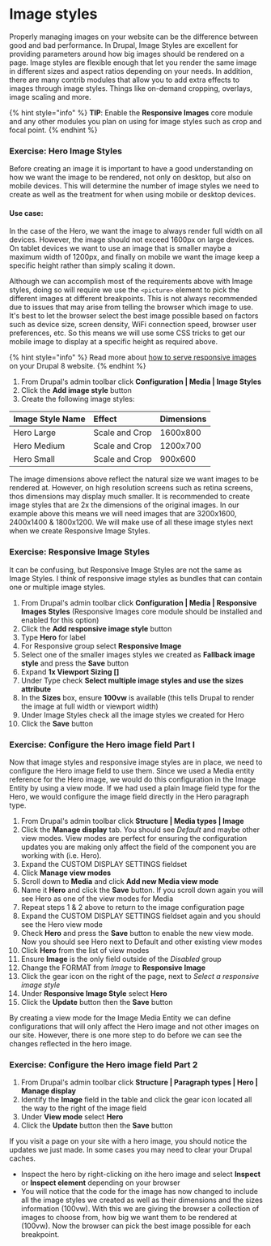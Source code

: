# Image styles

Properly managing images on your website can be the difference between good and bad performance.  In Drupal, Image Styles are excellent for providing parameters around how big images should be rendered on a page.  Image styles are flexible enough that let you render the same image in different sizes and aspect ratios depending on your needs.  In addition, there are many contrib modules that allow you to add extra effects to images through image styles.  Things like on-demand cropping, overlays, image scaling and more.

{% hint style="info" %}
**TIP**: Enable the **Responsive Images** core module and any other modules you plan on using for image styles such as crop and focal point.
{% endhint %}

### Exercise:  Hero Image Styles

Before creating an image it is important to have a good understanding on how we want the image to be rendered, not only on desktop, but also on mobile devices.  This will determine the number of image styles we need to create as well as the treatment for when using mobile or desktop devices.

#### Use case:

In the case of the Hero, we want the image to always render full width on all devices.  However, the image should not exceed 1600px on large devices.  On tablet devices we want to use an image that is smaller maybe a maximum width of 1200px, and finally on mobile we want the image keep a specific height rather than simply scaling it down.

Although we can accomplish most of the requirements above with Image styles, doing so will require we use the `<picture>` element to pick the different images at different breakpoints.  This is not always recommended due to issues that may arise from telling the browser which image to use.  It's best to let the browser select the best image possible based on factors such as device size, screen density, WiFi connection speed, browser user preferences, etc.  So this means we will use some CSS tricks to get our mobile image to display at a specific height as required above.

{% hint style="info" %}
Read more about [how to serve responsive images ](https://www.mediacurrent.com/blog/responsive-images-d8/)on your Drupal 8 website.
{% endhint %}

1. From Drupal's admin toolbar click **Configuration \| Media \| Image Styles**
2. Click the **Add image style** button
3. Create the following image styles:

| Image Style Name | Effect | Dimensions |
| :--- | :--- | :--- |
| Hero Large | Scale and Crop | 1600x800 |
| Hero Medium | Scale and Crop | 1200x700 |
| Hero Small | Scale and Crop | 900x600 |

The image dimensions above reflect the natural size we want images to be rendered at.  However, on high resolution screens such as retina screens, thos dimensions may display much smaller.  It is recommended to create image styles that are 2x the dimensions of the original images.  In our example above this means we will need images that are 3200x1600, 2400x1400 & 1800x1200.  We will make use of all these image styles next when we create Responsive Image Styles.

### Exercise: Responsive Image Styles

It can be confusing, but Responsive Image Styles are not the same as Image Styles.  I think of responsive image styles as bundles that can contain one or multiple image styles.

1. From Drupal's admin toolbar click **Configuration \| Media \| Responsive Images Styles** \(Responsive Images core module should be installed and enabled for this option\)
2. Click the **Add responsive image style** button
3. Type **Hero** for label
4. For Responsive group select **Responsive Image**
5. Select one of the smaller images styles we created as **Fallback image style** and press the **Save** button
6. Expand **1x Viewport Sizing \[\]**
7. Under Type check **Select multiple image styles and use the sizes attribute**
8. In the **Sizes** box, ensure **100vw** is available \(this tells Drupal to render the image at full width or viewport width\)
9. Under Image Styles check all the image styles we created for Hero
10. Click the **Save** button

### Exercise: Configure the Hero image field Part I

Now that image styles and responsive image styles are in place, we need to configure the Hero image field to use them.  Since we used a Media entity reference for the Hero image, we would do this configuration in the Image Entity by using a view mode. If we had used a plain Image field type for the Hero, we would configure the image field directly in the Hero paragraph type.

1. From Drupal's admin toolbar click **Structure \| Media types \| Image**
2. Click the **Manage display** tab.  You should see _Default_ and maybe other view modes.  View modes are perfect for ensuring the configuration updates you are making only affect the field of the component you are working with \(i.e. Hero\).
3. Expand the CUSTOM DISPLAY SETTINGS fieldset
4. Click **Manage view modes**
5. Scroll down to **Media** and click **Add new Media view mode**
6. Name it **Hero** and click the **Save** button.  If you scroll down again you will see Hero as one of the view modes for Media
7. Repeat steps 1 & 2 above to return to the image configuration page
8. Expand the CUSTOM DISPLAY SETTINGS fieldset again and you should see the Hero view mode
9. Check **Hero** and press the **Save**  button to enable the new view mode.  Now you should see Hero next to Default and other existing view modes
10. Click **Hero** from the list of view modes
11. Ensure **Image** is the only field outside of the _Disabled_ group
12. Change the FORMAT from _Image_ to **Responsive Image**
13. Click the gear icon on the right of the page, next to _Select a responsive image style_
14. Under **Responsive Image Style** select **Hero**
15. Click the **Update** button then the **Save** button

By creating a view mode for the Image Media Entity we can define configurations that will only affect the Hero image and not other images on our site.  However, there is one more step to do before we can see the changes reflected in the hero image.

### Exercise: Configure the Hero image field Part 2

1. From Drupal's admin toolbar click **Structure \| Paragraph types \| Hero \| Manage display**
2. Identify the **Image** field in the table and click the gear icon located all the way to the right of the image field
3. Under **View mode** select **Hero**
4. Click the **Update** button then the **Save** button

If you visit a page on your site with a hero image, you should notice the updates we just made.  In some cases you may need to clear your Drupal caches.

* Inspect the hero by right-clicking on ithe hero image and select **Inspect** or **Inspect element** depending on your browser
* You will notice that the code for the image has now changed to include all the image styles we created as well as their dimensions and the sizes information \(100vw\).  With this we are giving the browser a collection of images to choose from, how big we want them to be rendered at \(100vw\).  Now the browser can pick the best image possible for each breakpoint.

